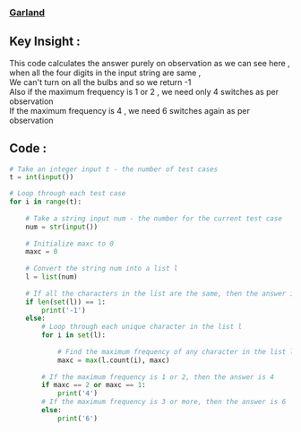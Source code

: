 ### [Garland](https://codeforces.com/problemset/problem/1809/A)

## Key Insight : 
This code calculates the answer purely on observation as we can see here , when all the four digits in the input string are same ,<br>
We can't turn on all the bulbs and so we return -1<br>
Also if the maximum frequency is 1 or 2 , we need only 4 switches as per observation<br>
If the maximum frequency is 4 , we need 6 switches again as per observation<br>

## Code :
```python
# Take an integer input t - the number of test cases
t = int(input())

# Loop through each test case
for i in range(t):
    
    # Take a string input num - the number for the current test case
    num = str(input())
    
    # Initialize maxc to 0
    maxc = 0
    
    # Convert the string num into a list l
    l = list(num)
    
    # If all the characters in the list are the same, then the answer is -1
    if len(set(l)) == 1:
        print('-1')
    else:
        # Loop through each unique character in the list l
        for i in set(l):
            
            # Find the maximum frequency of any character in the list l
            maxc = max(l.count(i), maxc)
        
        # If the maximum frequency is 1 or 2, then the answer is 4
        if maxc == 2 or maxc == 1:
            print('4')
        # If the maximum frequency is 3 or more, then the answer is 6
        else:
            print('6')
```
